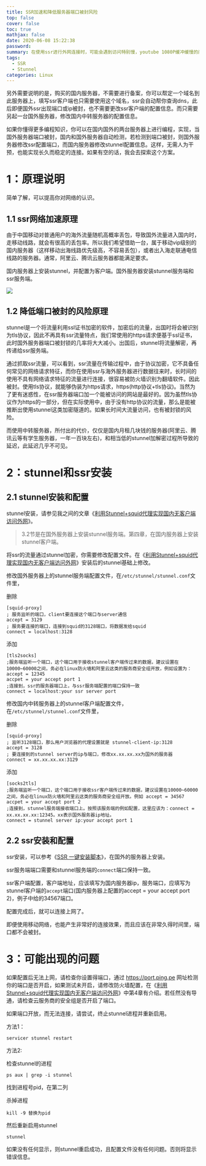 ```yaml
---
title: SSR加速和降低服务器端口被封风险
top: false
cover: false
toc: true
mathjax: false
date: 2020-06-08 15:22:38
password:
summary: 在使用ssr进行外网连接时，可能会遇到访问特别慢，youtube 1080P缓冲缓慢的问题。而如果用的服务器是自己租用的，ssr也是自己搭建的。按照服务器给的带宽，不应该存在如此慢的播放速度。如果存在，你需要查看，你正在连接ssr的手机或wifi网络是不是中国移动。https://speedtest.cn 可以帮助你检查你正在使用的是不是移动网络，如果是，那你很有必要阅读此文章对ssr进行加速。非BBR内核加速，需要一台国内电信优化的服务器。
tags: 
  - SSR
  - Stunnel
categories: Linux
---
```


另外需要说明的是，购买的国内服务器，不需要进行备案，你可以帮定一个域名到此服务器上，填写ssr客户端也只需要使用这个域名，ssr会自动帮你查询dns，此后即便国外ssr出现端口或ip被封，也不需要更改ssr客户端的配置信息。而只需要另起一台国外服务器，修改国内中转服务器的配置信息。

如果你懂得更多编程知识，你可以在国内国外的两台服务器上进行编程，实现，当国外服务器端口被封，国内和国外服务器自动检测，若检测到端口被封，则国外服务器修改ssr配置端口，而国内服务器修改stunnel配置信息。这样，无需人为干预，也能实现长久而稳定的连接。如果有空的话，我会去探索这个方案。

# 1：原理说明

简单了解，可以提高你对网络的认识。

## 1.1 ssr网络加速原理

由于中国移动对普通用户的海外流量随机高概率丢包，导致国外流量进入国内时，走移动线路，就会有很高的丢包率。所以我们希望借助一台，属于移动vip级别的国内服务器（这样移动出海线路优先级高，不容易丢包），或者出入海走联通电信线路的服务器。通常，阿里云、腾讯云服务器都能满足要求。

国内服务器上安装stunnel，并配置为客户端。国外服务器安装stunnel服务端和ssr服务端。

![](https://ae01.alicdn.com/kf/Hb7bba28a9bda457899c0f56c82042376m.jpg)

## 1.2 降低端口被封的风险原理

stunnel是一个将流量利用ssl证书加密的软件，加密后的流量，出国时将会被识别为tls协议，因此不再具有ssr流量特点，我们常使用的https请求便基于ssl证书，此时国外服务器端口被封锁的几率将大大减小。出国后，stunnel将流量解密，再传递给ssr服务端。

通过抓取ssr流量，可以看到，ssr流量在传输过程中，由于协议加密，它不具备任何常见的网络请求特征，而你在使用ssr与海外服务器进行数据往来时，长时间的使用不具有网络请求特征的流量进行连接，很容易被防火墙识别为翻墙软件。因此被封。使用tls协议，就能够伪装为https请求，https(http协议+tls协议)。当然为了更有迷惑性，在ssr服务器端口加一个能被访问的网站是最好的。因为虽然tls协议作为https的一部分，但在实际使用中，由于没有http协议的流量，那么是能被推断出使用stunnel这类加密隧道的。如果长时间大流量访问，也有被封锁的风险。

而使用中转服务器，所付出的代价，仅仅是国内月租几块钱的服务器(阿里云、腾讯云等有学生服务器，一年一百块左右)，和相当低的stunnel加解密过程所导致的延迟，此延迟几乎不可见。

# 2：stunnel和ssr安装

## 2.1 stunnel安装和配置

stunnel安装，请参见我之间的文章《[利用Stunnel+squid代理实现国内无客户端访问外网](https://sci.ci/2020/05/28/stunnel-squid-dai-li-jia-su-ya-chen-jiao-xue-shi-pin-jia-su/)》。

> 3.2节是在国外服务器上安装stunnel服务端。第四章，在国内服务器上安装stunnel客户端。

将ssr的流量通过stunnel加密，你需要修改配置文件。在《[利用Stunnel+squid代理实现国内无客户端访问外网](https://sci.ci/2020/05/28/stunnel-squid-dai-li-jia-su-ya-chen-jiao-xue-shi-pin-jia-su/)》安装后的stunnel基础上修改。



修改国外服务器上的stunnel服务端配置文件，在`/etc/stunnel/stunnel.conf`文件里，

删除

```
[squid-proxy]
; 服务监听的端口，client要连接这个端口与server通信
accept = 3129
; 服务要连接的端口，连接到squid的3128端口，将数据发给squid
connect = localhost:3128
```

添加

```shell
[tls2socks]
;服务端监听一个端口，这个端口用于接收stunnel客户端传过来的数据，建议设置在10000~60000之间，务必在linux防火墙和阿里云这类的服务商安全组开放，例如设置为：accept = 12345
accpet = your accept port 1
;连接到，ssr的服务器端口上，与ssr服务端配置的端口保持一致
connect = localhost:your ssr server port
```



修改国内中转服务器上的stunnel客户端配置文件，在`/etc/stunnel/stunnel.conf`文件里，

删除

```shell
[squid-proxy]
; 监听3128端口，那么用户浏览器的代理设置就是 stunnel-client-ip:3128
accept = 3128
; 要连接到的stunnel server的ip与端口，修改xx.xx.xx.xx为国外的服务器
connect = xx.xx.xx.xx:3129
```

添加

```shell
[socks2tls]
;服务端监听一个端口，这个端口用于接收ssr客户端传过来的数据，建议设置在10000~60000之间，务必在linux防火墙和阿里云这类的服务商安全组开放。例如 accept = 34567
accpet = your accept port 2
;连接到，stunnel服务端接收端口上。按照该服务端的例如配置，这里应该为：connect = xx.xx.xx.xx:12345。xx表示国外服务器ip地址。
connect = stunnel server ip:your accept port 1
```

## 2.2 ssr安装和配置

ssr安装，可以参考《[SSR 一键安装脚本](https://ssr.tools/31)》，在国外的服务器上安装。

ssr服务端端口需要和stunnel服务端的`connect`端口保持一致。

ssr客户端配置，客户端地址，应该填写为国内服务器ip，服务端口，应填写为stunnel客户端的`accept`端口(国内服务器上配置的accept = your accept port 2)，例子中给的34567端口。

配置完成后，就可以连接上网了。

即便使用移动网络，也能产生非常好的连接效果，而且应该在非常久得时间里，端口都不会被封。

# 3：可能出现的问题

如果配置后无法上网，请检查你设置得端口，通过 https://port.ping.pe 网址检测你的端口是否开启，如果测试未开启，请修改防火墙配置，在《[利用Stunnel+squid代理实现国内无客户端访问外网](https://sci.ci/2020/05/28/stunnel-squid-dai-li-jia-su-ya-chen-jiao-xue-shi-pin-jia-su/)》中第4章有介绍。若任然没有导通，请检查云服务商的安全组是否开启了端口。

如果端口开放，而无法连接，请尝试，终止stunnel进程并重新启用。

方法1：

```shell
servicer stunnel restart
```

方法2:

检查stunnel的进程

```shell
ps aux | grep -i stunnel
```

找到进程号pid，在第二列

杀掉进程

```
kill -9 替换为pid
```

然后重新启用stunnel

```shell
stunnel
```

如果没有任何显示，则stunnel重启成功，且配置文件没有任何问题。否则将显示错误信息。